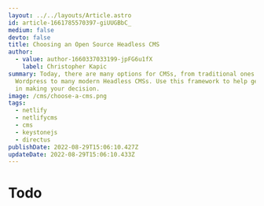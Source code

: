 ```yaml
---
layout: ../../layouts/Article.astro
id: article-1661785570397-giUUGBbC_
medium: false
devto: false
title: Choosing an Open Source Headless CMS
author:
  - value: author-1660337033199-jpFG6u1fX
    label: Christopher Kapic
summary: Today, there are many options for CMSs, from traditional ones like
  Wordpress to many modern Headless CMSs. Use this framework to help get started
  in making your decision.
image: /cms/choose-a-cms.png
tags:
  - netlify
  - netlifycms
  - cms
  - keystonejs
  - directus
publishDate: 2022-08-29T15:06:10.427Z
updateDate: 2022-08-29T15:06:10.433Z
---
```

# Todo